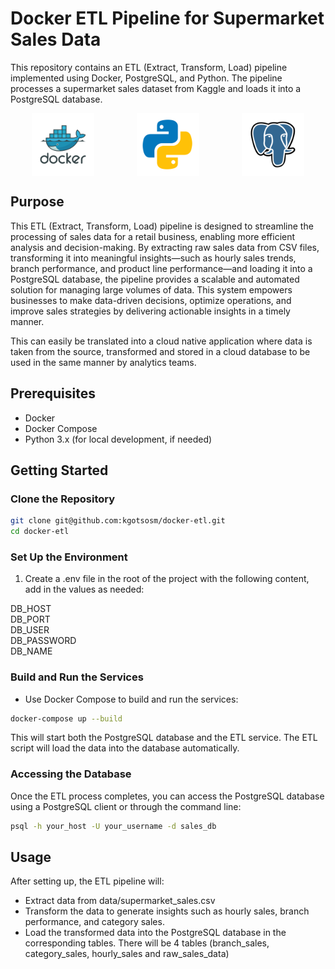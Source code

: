 # Docker ETL Pipeline for Supermarket Sales Data

This repository contains an ETL (Extract, Transform, Load) pipeline implemented using Docker, PostgreSQL, and Python. The pipeline processes a supermarket sales dataset from Kaggle and loads it into a PostgreSQL database.

<div style="display: flex; justify-content: space-around; gap: 10">
    <img src="/image/docker.svg" alt="Docker" width="100" />
    <img src="/image/python.svg" alt="Python" width="100" />
    <img src="/image/postgresql.svg" alt="PostgreSQL" width="100" />
</div>

## Purpose

This ETL (Extract, Transform, Load) pipeline is designed to streamline the processing of sales data for a retail business, enabling more efficient analysis and decision-making. By extracting raw sales data from CSV files, transforming it into meaningful insights—such as hourly sales trends, branch performance, and product line performance—and loading it into a PostgreSQL database, the pipeline provides a scalable and automated solution for managing large volumes of data. This system empowers businesses to make data-driven decisions, optimize operations, and improve sales strategies by delivering actionable insights in a timely manner.

This can easily be translated into a cloud native application where data is taken from the source, transformed and stored in a cloud database to be used in the same manner by analytics teams.

## Prerequisites

- Docker
- Docker Compose
- Python 3.x (for local development, if needed)

## Getting Started

### Clone the Repository

```bash
git clone git@github.com:kgotsosm/docker-etl.git
cd docker-etl
```

### Set Up the Environment

1. Create a .env file in the root of the project with the following content, add in the values as needed:

DB_HOST<br>
DB_PORT<br>
DB_USER<br>
DB_PASSWORD<br>
DB_NAME<br>

### Build and Run the Services
 - Use Docker Compose to build and run the services:

```bash
docker-compose up --build
```

This will start both the PostgreSQL database and the ETL service. The ETL script will load the data into the database automatically.

### Accessing the Database

Once the ETL process completes, you can access the PostgreSQL database using a PostgreSQL client or through the command line:
```bash
psql -h your_host -U your_username -d sales_db
```


## Usage
After setting up, the ETL pipeline will:

- Extract data from data/supermarket_sales.csv
- Transform the data to generate insights such as hourly sales, branch performance, and category sales.
- Load the transformed data into the PostgreSQL database in the corresponding tables. There will be 4 tables (branch_sales, category_sales, hourly_sales and raw_sales_data)
